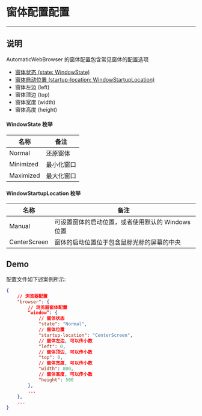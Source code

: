 # 窗体配置配置

---

## 说明

AutomaticWebBrowser 的窗体配置包含常见窗体的配置选项

- [窗体状态 (state: WindowState)](https://msdn.microsoft.com/zh-cn/library/system.windows.window.windowstate.aspx)
- [窗体启动位置 (startup-location: WindowStartupLocation)](https://msdn.microsoft.com/zh-cn/library/system.windows.window.windowstartuplocation.aspx)
- 窗体左边 (left)
- 窗体顶边 (top)
- 窗体宽度 (width)
- 窗体高度 (height)

#### WindowState 枚举

|名称|备注|
|-|-|
|Normal|还原窗体|
|Minimized|最小化窗口|
|Maximized|最大化窗口|

#### WindowStartupLocation 枚举

|名称|备注|
|-|-|
|Manual|可设置窗体的启动位置，或者使用默认的 Windows 位置|
|CenterScreen|窗体的启动位置位于包含鼠标光标的屏幕的中央|

## Demo

配置文件如下述案例所示:

```JSON
{
    // 浏览器配置
    "browser": {
        // 浏览器窗体配置
        “window”: {
            // 窗体状态
            "state": "Normal",
            // 窗体位置
            "startup-location": "CenterScreen",
            // 窗体左边, 可以传小数
            "left": 0,
            // 窗体顶边, 可以传小数
            "top": 0,
            // 窗体宽度, 可以传小数
            "width": 800,
            // 窗体高度, 可以传小数
            "height": 500
        },
        ...
    },
    ...
}
```
